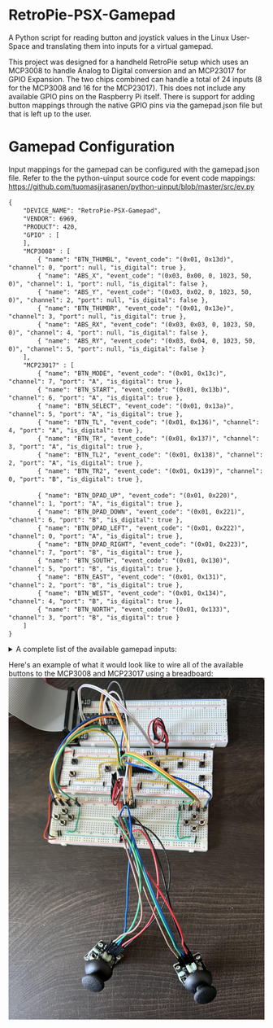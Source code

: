 # RetroPie-PSX-Gamepad
A Python script for reading button and joystick values in the Linux User-Space and translating them into inputs for a virtual gamepad.

This project was designed for a handheld RetroPie setup which uses an MCP3008 to handle Analog to Digital conversion and an MCP23017 for GPIO Expansion. The two chips combined can handle a total of 24 inputs (8 for the MCP3008 and 16 for the MCP23017). This does not include any available GPIO pins on the Raspberry Pi itself. There is support for adding button mappings through the native GPIO pins via the gamepad.json file but that is left up to the user.

# Gamepad Configuration
Input mappings for the gamepad can be configured with the gamepad.json file.
Refer to the the python-uinput source code for event code mappings:
https://github.com/tuomasjjrasanen/python-uinput/blob/master/src/ev.py

```
{
    "DEVICE_NAME": "RetroPie-PSX-Gamepad",
    "VENDOR": 6969,
    "PRODUCT": 420,
    "GPIO" : [
    ],
    "MCP3008" : [
        { "name": "BTN_THUMBL", "event_code": "(0x01, 0x13d)", "channel": 0, "port": null, "is_digital": true },
        { "name": "ABS_X", "event_code": "(0x03, 0x00, 0, 1023, 50, 0)", "channel": 1, "port": null, "is_digital": false },
        { "name": "ABS_Y", "event_code": "(0x03, 0x02, 0, 1023, 50, 0)", "channel": 2, "port": null, "is_digital": false },
        { "name": "BTN_THUMBR", "event_code": "(0x01, 0x13e)", "channel": 3, "port": null, "is_digital": true },
        { "name": "ABS_RX", "event_code": "(0x03, 0x03, 0, 1023, 50, 0)", "channel": 4, "port": null, "is_digital": false },
        { "name": "ABS_RY", "event_code": "(0x03, 0x04, 0, 1023, 50, 0)", "channel": 5, "port": null, "is_digital": false }
    ],
    "MCP23017" : [
        { "name": "BTN_MODE", "event_code": "(0x01, 0x13c)", "channel": 7, "port": "A", "is_digital": true },
        { "name": "BTN_START", "event_code": "(0x01, 0x13b)", "channel": 6, "port": "A", "is_digital": true },
        { "name": "BTN_SELECT", "event_code": "(0x01, 0x13a)", "channel": 5, "port": "A", "is_digital": true },
        { "name": "BTN_TL", "event_code": "(0x01, 0x136)", "channel": 4, "port": "A", "is_digital": true },
        { "name": "BTN_TR", "event_code": "(0x01, 0x137)", "channel": 3, "port": "A", "is_digital": true },
        { "name": "BTN_TL2", "event_code": "(0x01, 0x138)", "channel": 2, "port": "A", "is_digital": true },
        { "name": "BTN_TR2", "event_code": "(0x01, 0x139)", "channel": 0, "port": "B", "is_digital": true },

        { "name": "BTN_DPAD_UP", "event_code": "(0x01, 0x220)", "channel": 1, "port": "A", "is_digital": true },
        { "name": "BTN_DPAD_DOWN", "event_code": "(0x01, 0x221)", "channel": 6, "port": "B", "is_digital": true },
        { "name": "BTN_DPAD_LEFT", "event_code": "(0x01, 0x222)", "channel": 0, "port": "A", "is_digital": true },
        { "name": "BTN_DPAD_RIGHT", "event_code": "(0x01, 0x223)", "channel": 7, "port": "B", "is_digital": true },
        { "name": "BTN_SOUTH", "event_code": "(0x01, 0x130)", "channel": 5, "port": "B", "is_digital": true },
        { "name": "BTN_EAST", "event_code": "(0x01, 0x131)", "channel": 2, "port": "B", "is_digital": true },
        { "name": "BTN_WEST", "event_code": "(0x01, 0x134)", "channel": 4, "port": "B", "is_digital": true },
        { "name": "BTN_NORTH", "event_code": "(0x01, 0x133)", "channel": 3, "port": "B", "is_digital": true }
    ]
}
```

<details>
 <summary>A complete list of the available gamepad inputs:</summary>
 <ul>
    <li>Left Joystick</li>
    <ul>
        <li>X-Axis</li>
        <li>Y-Axis</li>
        <li>Click</li>
    </ul>
    <li>Right Joystick</li>
    <ul>
        <li>X-Axis</li>
        <li>Y-Axis</li>
        <li>Click</li>
    </ul>
    <li>D-PAD</li>
    <ul>
        <li>UP</li>
        <li>DOWN</li>
        <li>LEFT</li>
        <li>RIGHT</li>
    </ul>
    <li>ACTION</li>
    <ul>
        <li>A</li>
        <li>B</li>
        <li>X</li>
        <li>Y</li>
    </ul>
    <li>SHOULDER</li>
    <ul>
        <li>LEFT BUMPER</li>
        <li>RIGHT BUMPER</li>
    </ul>
    <li>TRIGGER</li>
    <ul>
        <li>LEFT TRIGGER - Could be analog or digital</li>
        <li>RIGHT TRIGGER - Could be analog or digital</li>
    </ul>
    <li>START</li>
    <li>SELECT</li>
    <li>HOME</li>
    <li>Not yet supported</li>
    <ul>
        <li>POWER - Shutdown the Rapsberry Pi safely</li>
        <li>VOLUME - Analog wheel to adjust volume</li>
    </ul>
 </ul>
</details>

Here's an example of what it would look like to wire all of the available buttons to the MCP3008 and MCP23017 using a breadboard:
![Joysicks and buttons wired up to an MCP3008 and MCP23017 respectively. Both ICs are connected to a Raspberry Pi 4 Model B](./docs/breadboard-setupjpg.jpg)
